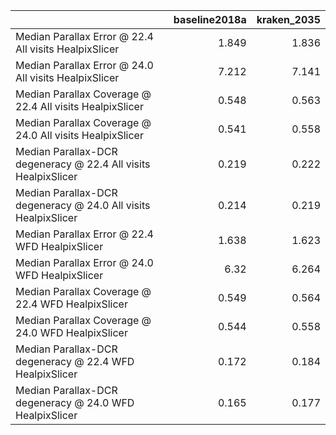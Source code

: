 |                                                                |   baseline2018a |   kraken_2035 |
|:---------------------------------------------------------------|----------------:|--------------:|
| Median Parallax Error @ 22.4 All visits HealpixSlicer          |           1.849 |         1.836 |
| Median Parallax Error @ 24.0 All visits HealpixSlicer          |           7.212 |         7.141 |
| Median Parallax Coverage @ 22.4 All visits HealpixSlicer       |           0.548 |         0.563 |
| Median Parallax Coverage @ 24.0 All visits HealpixSlicer       |           0.541 |         0.558 |
| Median Parallax-DCR degeneracy @ 22.4 All visits HealpixSlicer |           0.219 |         0.222 |
| Median Parallax-DCR degeneracy @ 24.0 All visits HealpixSlicer |           0.214 |         0.219 |
| Median Parallax Error @ 22.4 WFD HealpixSlicer                 |           1.638 |         1.623 |
| Median Parallax Error @ 24.0 WFD HealpixSlicer                 |           6.32  |         6.264 |
| Median Parallax Coverage @ 22.4 WFD HealpixSlicer              |           0.549 |         0.564 |
| Median Parallax Coverage @ 24.0 WFD HealpixSlicer              |           0.544 |         0.558 |
| Median Parallax-DCR degeneracy @ 22.4 WFD HealpixSlicer        |           0.172 |         0.184 |
| Median Parallax-DCR degeneracy @ 24.0 WFD HealpixSlicer        |           0.165 |         0.177 |
